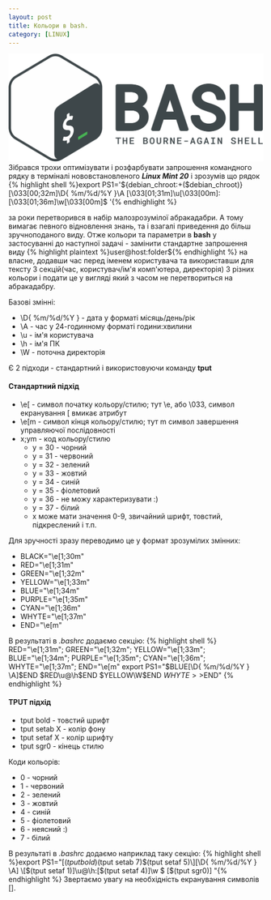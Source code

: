 ```yaml
---
layout: post
title: Кольори в bash.
category: [LINUX]
---
```

![bash logo](/assets/media/bash_logo.png?style=head)  
Зібрався трохи оптимізувати і розфарбувати запрошення командного рядку в терміналі нововстановленого ***Linux Mint 20*** і зрозумів що рядок
  {% highlight shell %}export PS1='${debian_chroot:+($debian_chroot)}\[\033[00;32m\]\D{ %m/%d/%Y }\A \[\033[01;31m\]\u\[\033[00m\]:\[\033[01;36m\]\w\[\033[00m\]\$ '{% endhighlight %}

за роки перетворився в набір малозрозумілої абракадабри. А тому вимагає певного відновлення знань, та і взагалі приведення до більш зручноподаного виду.<!--more-->
Отже кольори та параметри в **bash** у застосуванні до наступної задачі - замінити стандартне запрошення виду
    {% highlight plaintext %}user@host:folder${% endhighlight %}
на власне, додавши час перед іменем користувача та використавши для тексту 3 секцій(час, користувач/ім'я комп'ютера, директорія) 3 різних кольори і подати це у вигляді який з часом не перетвориться на абракадабру.  

Базові змінні:
- \D{ %m/%d/%Y } - дата у форматі місяць/день/рік
- \A - час у 24-годинному форматі години:хвилини
- \u - ім'я користувача
- \h - ім'я ПК
- \W - поточна директорія

Є 2 підходи - стандартний і використовуючи команду **tput**

#### Стандартний підхід
- \e[ - символ початку кольору/стилю; тут \e, або \033, символ екранування [ вмикає атрибут
- \e[m - символ кінця кольору/стилю; тут m символ завершення управляючої послідовності
- x;ym - код кольору/стилю
  - y = 30 - чорний
  - y = 31 - червоний
  - y = 32 - зелений
  - y = 33 - жовтий
  - y = 34 - синій
  - y = 35 - фіолетовий
  - y = 36 - не можу характеризувати :)
  - y = 37 - білий
  - x може мати значення 0-9, звичайний шрифт, товстий, підкреслений і т.п.

Для зручності зразу переводимо це у формат зрозумілих змінних:
- BLACK="\e[1;30m"
- RED="\e[1;31m"
- GREEN="\e[1;32m"
- YELLOW="\e[1;33m"
- BLUE="\e[1;34m"
- PURPLE="\e[1;35m"
- CYAN="\e[1;36m"
- WHYTE="\e[1;37m"
- END="\e[m"

В результаті в *.bashrc* додаємо секцію:
  {% highlight shell %}	RED="\e[1;31m";
	GREEN="\e[1;32m";
	YELLOW="\e[1;33m";
	BLUE="\e[1;34m";
	PURPLE="\e[1;35m";
	CYAN="\e[1;36m";
	WHYTE="\e[1;37m";
	END="\e\[m"
	export PS1="$BLUE[\D{ %m/%d/%Y } \A]$END $RED\u@\h$END $YELLOW\W$END $WHYTE>>$END"
{% endhighlight %}

#### TPUT підхід
- tput bold - товстий шрифт
- tput setab Х - колір фону
- tput setaf Х - колір шрифту
- tput sgr0 - кінець стилю

Коди кольорів:
- 0 - чорний
- 1 - червоний
- 2 - зелений
- 3 - жовтий
- 4 - синій
- 5 - фіолетовий
- 6 - неясний :)
- 7 - білий

В результаті в *.bashrc* додаємо наприклад таку секцію:
  {% highlight shell %}export PS1="\[$(tput bold)$(tput setab 7)$(tput setaf 5)\][\D{ %m/%d/%Y } \A] \[$(tput setaf 1)\]\u@\h:\[$(tput setaf 4)\]\w $ \[$(tput sgr0)\] "{% endhighlight %}
Звертаємо увагу на необхідність екранування символів [].
